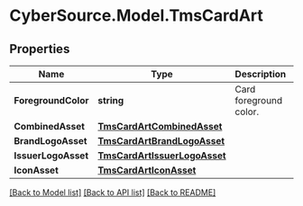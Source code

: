 # CyberSource.Model.TmsCardArt
## Properties

Name | Type | Description | Notes
------------ | ------------- | ------------- | -------------
**ForegroundColor** | **string** | Card foreground color.  | [optional] 
**CombinedAsset** | [**TmsCardArtCombinedAsset**](TmsCardArtCombinedAsset.md) |  | [optional] 
**BrandLogoAsset** | [**TmsCardArtBrandLogoAsset**](TmsCardArtBrandLogoAsset.md) |  | [optional] 
**IssuerLogoAsset** | [**TmsCardArtIssuerLogoAsset**](TmsCardArtIssuerLogoAsset.md) |  | [optional] 
**IconAsset** | [**TmsCardArtIconAsset**](TmsCardArtIconAsset.md) |  | [optional] 

[[Back to Model list]](../README.md#documentation-for-models) [[Back to API list]](../README.md#documentation-for-api-endpoints) [[Back to README]](../README.md)

